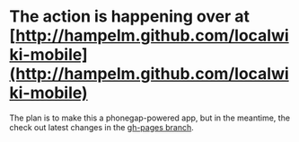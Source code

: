 The action is happening over at [http://hampelm.github.com/localwiki-mobile](http://hampelm.github.com/localwiki-mobile)
=============

The plan is to make this a phonegap-powered app, but in the meantime, the 
check out latest changes in the [gh-pages branch](https://github.com/hampelm/localwiki-mobile/tree/gh-pages). 